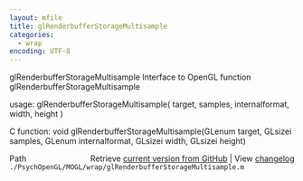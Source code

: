 ```yaml
---
layout: mfile
title: glRenderbufferStorageMultisample
categories:
  - wrap
encoding: UTF-8
---
```


glRenderbufferStorageMultisample  Interface to OpenGL function glRenderbufferStorageMultisample  

usage:  glRenderbufferStorageMultisample( target, samples, internalformat, width, height )  

C function:  void glRenderbufferStorageMultisample(GLenum target, GLsizei samples, GLenum internalformat, GLsizei width, GLsizei height)  


<div class="code_header" style="text-align:right;">
  <span style="float:left;">Path&nbsp;&nbsp;</span> <span class="counter">Retrieve <a href=
  "https://raw.github.com/Psychtoolbox-3/Psychtoolbox-3/beta/./PsychOpenGL/MOGL/wrap/glRenderbufferStorageMultisample.m">current version from GitHub</a> | View <a href=
  "https://github.com/Psychtoolbox-3/Psychtoolbox-3/commits/beta/./PsychOpenGL/MOGL/wrap/glRenderbufferStorageMultisample.m">changelog</a></span>
</div>
<div class="code">
  <code>./PsychOpenGL/MOGL/wrap/glRenderbufferStorageMultisample.m</code>
</div>
